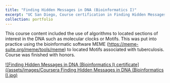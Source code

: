 ```yaml
---
title: "Finding Hidden Messages in DNA (Bioinformatics I)"
excerpt: "UC San Diego, Course certification in Finding Hidden Messages in DNA (, 2024<br/><img src='../assets/images/Coursera Finding Hidden Messages in DNA (Bioinformatics I).jpg' width='500' height='300'>"
collection: portfolio
---
```


This course content included the use of algorithms to located sections of interest in the DNA such as molecular clocks or Motifs. This was put into practice using the bioinformatic software MEME (https://meme-suite.org/meme/tools/meme) to located Motifs associated with tuberculosis. Course was finished with honors.

<a href="https://coursera.org/verify/VGSKQFJQYXAB">![Finding Hidden Messages in DNA (Bioinformatics I) certificate](/assets/images/Coursera Finding Hidden Messages in DNA (Bioinformatics I).jpg)<a/>
